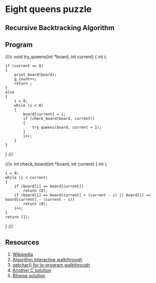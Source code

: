 # Eight queens puzzle

## Recursive Backtracking Algorithm



## Program

///c
void try_queens(int *board, int current)
{
	int i;

	if (current == 8)
	{
		print_board(board);
		g_count++;
		return ;
	}
	else
	{
		i = 0;
		while (i < 8)
		{	
			board[current] = i;
			if (check_board(board, current))
			{
				try_queens(board, current + 1);
			}
			i++;
		}
	}
}
///

///c
int check_board(int *board, int current)
{
	int i;

	i = 0;
	while (i < current)
	{
		if (board[i] == board[current])
			return (0);
		if (board[i] == board[current] + (current - i) || board[i] == board[current] - (current - i))
			return (0);
		i++;
	}
	return (1);
}
///

## Resources

1. [Wikipedia](https://en.wikipedia.org/wiki/Eight_queens_puzzle)
2. [Algorithm interactive walkthrough](https://www.cs.usfca.edu/~galles/visualization/RecQueens.html)
3. [getchar() for in-program walkthrough](http://rabbit.eng.miami.edu/class/een218/getchar.html)
4. [Another C solution](http://www.ccodechamp.com/c-program-of-n-queens-problem-solution-using-backtracking/)
5. [Bitwise solution](http://www.ic-net.or.jp/home/takaken/e/queen/)
